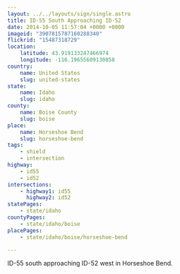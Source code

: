 ```yaml
---
layout: ../../layouts/sign/single.astro
title: ID-55 South Approaching ID-52
date: 2014-10-05 11:57:04 +0000 +0000
imageid: "3907815787160288340"
flickrid: "15487318729"
location:
    latitude: 43.919133247466974
    longitude: -116.19655609130858
country:
    name: United States
    slug: united-states
state:
    name: Idaho
    slug: idaho
county:
    name: Boise County
    slug: boise
place:
    name: Horseshoe Bend
    slug: horseshoe-bend
tags:
    - shield
    - intersection
highway:
    - id55
    - id52
intersections:
    - highway1: id55
      highway2: id52
statePages:
    - state/idaho
countyPages:
    - state/idaho/boise
placePages:
    - state/idaho/boise/horseshoe-bend

---
```

ID-55 south approaching ID-52 west in Horseshoe Bend.